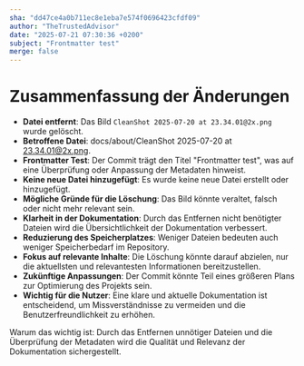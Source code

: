 ```yaml
---
sha: "dd47ce4a0b711ec8e1eba7e574f0696423cfdf09"
author: "TheTrustedAdvisor"
date: "2025-07-21 07:30:36 +0200"
subject: "Frontmatter test"
merge: false
---
```


# Zusammenfassung der Änderungen

- **Datei entfernt**: Das Bild `CleanShot 2025-07-20 at 23.34.01@2x.png` wurde gelöscht.
- **Betroffene Datei**: docs/about/CleanShot 2025-07-20 at 23.34.01@2x.png.
- **Frontmatter Test**: Der Commit trägt den Titel "Frontmatter test", was auf eine Überprüfung oder Anpassung der Metadaten hinweist.
- **Keine neue Datei hinzugefügt**: Es wurde keine neue Datei erstellt oder hinzugefügt.
- **Mögliche Gründe für die Löschung**: Das Bild könnte veraltet, falsch oder nicht mehr relevant sein.
- **Klarheit in der Dokumentation**: Durch das Entfernen nicht benötigter Dateien wird die Übersichtlichkeit der Dokumentation verbessert.
- **Reduzierung des Speicherplatzes**: Weniger Dateien bedeuten auch weniger Speicherbedarf im Repository.
- **Fokus auf relevante Inhalte**: Die Löschung könnte darauf abzielen, nur die aktuellsten und relevantesten Informationen bereitzustellen.
- **Zukünftige Anpassungen**: Der Commit könnte Teil eines größeren Plans zur Optimierung des Projekts sein.
- **Wichtig für die Nutzer**: Eine klare und aktuelle Dokumentation ist entscheidend, um Missverständnisse zu vermeiden und die Benutzerfreundlichkeit zu erhöhen.

Warum das wichtig ist: Durch das Entfernen unnötiger Dateien und die Überprüfung der Metadaten wird die Qualität und Relevanz der Dokumentation sichergestellt.

